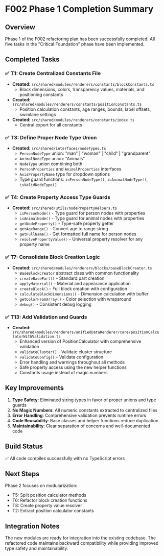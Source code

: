 # F002 Phase 1 Completion Summary

## Overview
Phase 1 of the F002 refactoring plan has been successfully completed. All five tasks in the "Critical Foundation" phase have been implemented.

## Completed Tasks

### ✅ T1: Create Centralized Constants File
- **Created**: `src/shared/modules/renderers/constants/blockConstants.ts`
  - Block dimensions, colors, transparency values, materials, and positioning constants
- **Created**: `src/shared/modules/renderers/constants/positionConstants.ts`
  - Position calculation constants, age ranges, bounds, label offsets, swimlane settings
- **Created**: `src/shared/modules/renderers/constants/index.ts`
  - Central export for all constants

### ✅ T3: Define Proper Node Type Union
- **Created**: `src/shared/interfaces/nodeTypes.ts`
  - `PersonNodeType` union: "man" | "woman" | "child" | "grandparent"
  - `AnimalNodeType` union: "Animals"
  - `NodeType` union combining both
  - `PersonProperties` and `AnimalProperties` interfaces
  - `AxisPropertyName` type for dropdown options
  - Type guard functions: `isPersonNodeType()`, `isAnimalNodeType()`, `isValidNodeType()`

### ✅ T4: Create Property Access Type Guards
- **Created**: `src/shared/utils/nodePropertyHelpers.ts`
  - `isPersonNode()` - Type guard for person nodes with properties
  - `isAnimalNode()` - Type guard for animal nodes with properties
  - `getNodeProperty()` - Type-safe property getter
  - `getAgeRange()` - Convert age to range string
  - `getFullName()` - Get formatted full name for person nodes
  - `resolvePropertyValue()` - Universal property resolver for any property name

### ✅ T7: Consolidate Block Creation Logic
- **Created**: `src/shared/modules/renderers/blocks/baseBlockCreator.ts`
  - `BaseBlockCreator` abstract class with common functionality
  - `createBasePart()` - Standard part creation
  - `applyMaterial()` - Material and appearance application
  - `createBlock()` - Full block creation with configuration
  - `calculateBlockDimensions()` - Dimension calculation with buffer
  - `getColorFromArray()` - Color selection with wraparound
  - `debug()` - Consistent debug logging

### ✅ T13: Add Validation and Guards
- **Created**: `src/shared/modules/renderers/unifiedDataRenderer/core/positionCalculatorWithValidation.ts`
  - Enhanced version of PositionCalculator with comprehensive validation
  - `validateCluster()` - Validate cluster structure
  - `validateConfig()` - Validate configuration
  - Error handling and warnings throughout all methods
  - Safe property access using the new helper functions
  - Constants usage instead of magic numbers

## Key Improvements

1. **Type Safety**: Eliminated string types in favor of proper unions and type guards
2. **No Magic Numbers**: All numeric constants extracted to centralized files
3. **Error Handling**: Comprehensive validation prevents runtime errors
4. **Code Reusability**: Base classes and helper functions reduce duplication
5. **Maintainability**: Clear separation of concerns and well-documented code

## Build Status
✅ All code compiles successfully with no TypeScript errors

## Next Steps
Phase 2 focuses on modularization:
- T5: Split position calculator methods
- T6: Refactor block creation functions
- T8: Create property value resolver
- T2: Extract position calculator constants

## Integration Notes
The new modules are ready for integration into the existing codebase. The refactored code maintains backward compatibility while providing improved type safety and maintainability.